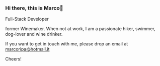 ### Hi there, this is Marco👋

Full-Stack Developer

former Winemaker.
When not at work, I am a passionate hiker, swimmer, dog-lover and wine drinker.


If you want to get in touch with me, please drop an email at marcoripa@hotmail.it

Cheers!
